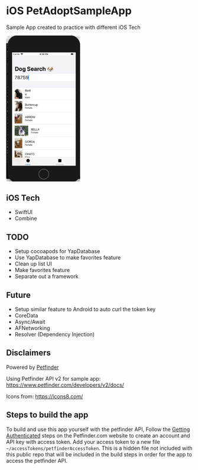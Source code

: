 # iOS PetAdoptSampleApp
Sample App created to practice with different iOS Tech

<img src="./Screenshots/search.png" width="200"/>

## iOS Tech
* SwiftUI
* Combine

## TODO
* Setup cocoapods for YapDatabase
* Use YapDatabase to make favorites feature
* Clean up list UI
* Make favorites feature
* Separate out a framework

## Future
* Setup similar feature to Android to auto curl the token key
* CoreData
* Async/Await
* AFNetworking
* Resolver (Dependency Injection)

## Disclaimers

Powered by [Petfinder](www.petfinder.com)

Using Petfinder API v2 for sample app:
https://www.petfinder.com/developers/v2/docs/

Icons from: https://icons8.com/

## Steps to build the app

To build and use this app yourself with the petfinder API,
Follow the [Getting Authenticated](https://www.petfinder.com/developers/v2/docs/) steps on the Petfinder.com website to create an account and API key with access token. 
Add your access token to a new file `~/accessTokens/petfinderAccessToken`. This is a hidden file not included with this public repo that will be included in the build steps in order for the app to access the petfinder API.
